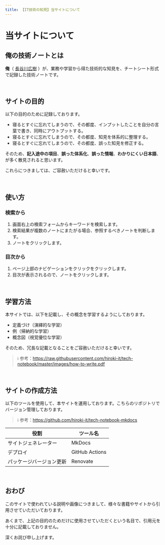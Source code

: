 ```yaml
---
title: 【IT技術の知見】当サイトについて
---
```


# 当サイトについて

## 俺の技術ノートとは

**俺**（ [長谷川広樹](https://hiroki-it.github.io/tech-notebook-mkdocs/index.html) ）が、業務や学習から得た技術的な知見を、チートシート形式で記録した技術ノートです。

<br>

## サイトの目的

以下の目的のために記録しております。

- 寝るとすぐに忘れてしまうので、その都度、インプットしたことを自分の言葉で書き、同時にアウトプットする。
- 寝るとすぐに忘れてしまうので、その都度、知見を体系的に整理する。
- 寝るとすぐに忘れてしまうので、その都度、誤った知見を修正する。

そのため、**記入途中の項目**、**誤った体系化**、**誤った情報**、**わかりにくい日本語**、が多く散見されると思います。

これらにつきましては、ご容赦いただけると幸いです。

<br>

## 使い方

### 検索から

1. 画面右上の検索フォームからキーワードを検索します。
2. 検索結果が複数のノートにまたがる場合、参照するべきノートを判断します。
3. ノートをクリックします。

### 目次から

1. ページ上部のナビゲーションをクリックをクリックします。
2. 目次が表示されるので、ノートをクリックします。

<br>

## 学習方法

本サイトでは、以下を記載し、その概念を学習するようにしております。

- 定義づけ（演繹的な学習）
- 例（帰納的な学習）
- 概念図（視覚優位な学習）

そのため、冗長な記載となることをご容赦いただけると幸いです。

> ℹ️ 参考：https://raw.githubusercontent.com/hiroki-it/tech-notebook/master/images/how-to-write.pdf

<br>

## サイトの作成方法

以下のツールを使用して、本サイトを運用しております。こちらのリポジトリでバージョン管理しております。

> ℹ️ 参考：https://github.com/hiroki-it/tech-notebook-mkdocs

| 役割                     | ツール名       |
| ------------------------ | -------------- |
| サイトジェネレーター     | MkDocs         |
| デプロイ                 | GitHub Actions |
| パッケージバージョン更新 | Renovate       |

<br>

## おわび

このサイトで使われている説明や画像につきまして、様々な書籍やサイトから引用させていただいております。

あくまで、上記の目的のためだけに使用させていただくという名目で、引用元を十分に記載しておりません。

深くお詫び申し上げます。

<br>
